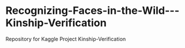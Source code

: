 # Recognizing-Faces-in-the-Wild---Kinship-Verification
Repository for Kaggle Project Kinship-Verification
